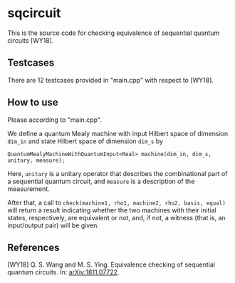 # sqcircuit

This is the source code for checking equivalence of sequential quantum circuits [WY18].

## Testcases

There are 12 testcases provided in "main.cpp" with respect to [WY18].

## How to use

Please according to "main.cpp".

We define a quantum Mealy machine with input Hilbert space of dimension ```dim_in``` and state Hilbert space of dimension ```dim_s``` by
```
QuantumMealyMachineWithQuantumInput<Real> machine(dim_in, dim_s, unitary, measure);
```
Here, ```unitary``` is a unitary operator that describes the combinational part of a sequential quantum circuit, and ```measure``` is a description of the measurement.

After that, a call to ```check(machine1, rho1, machine2, rho2, basis, equal)``` will return a result indicating whether the two machines with their initial states, respectively, are equivalent or not, and, if not, a witness (that is, an input/output pair) will be given.

## References

[WY18] Q. S. Wang and M. S. Ying. Equivalence checking of sequential quantum circuits. In: [arXiv:1811.07722](https://arxiv.org/abs/1811.07722).
